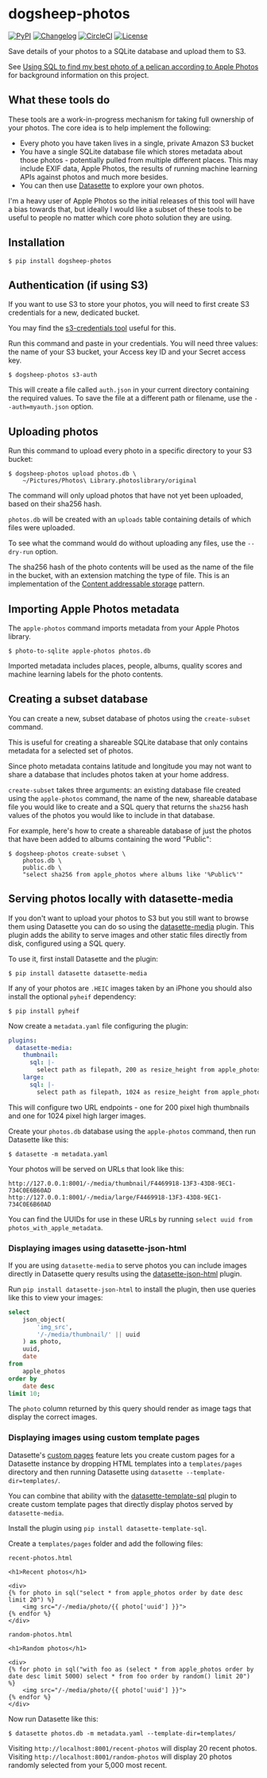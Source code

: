 # dogsheep-photos

[![PyPI](https://img.shields.io/pypi/v/dogsheep-photos.svg)](https://pypi.org/project/dogsheep-photos/)
[![Changelog](https://img.shields.io/github/v/release/dogsheep/dogsheep-photos?include_prereleases&label=changelog)](https://github.com/dogsheep/dogsheep-photos/releases)
[![CircleCI](https://circleci.com/gh/dogsheep/dogsheep-photos.svg?style=svg)](https://circleci.com/gh/dogsheep/dogsheep-photos)
[![License](https://img.shields.io/badge/license-Apache%202.0-blue.svg)](https://github.com/dogsheep/dogsheep-photos/blob/master/LICENSE)

Save details of your photos to a SQLite database and upload them to S3.

See [Using SQL to find my best photo of a pelican according to Apple Photos](https://simonwillison.net/2020/May/21/apple-photos-sqlite/) for background information on this project.

## What these tools do

These tools are a work-in-progress mechanism for taking full ownership of your photos. The core idea is to help implement the following:

* Every photo you have taken lives in a single, private Amazon S3 bucket
* You have a single SQLite database file which stores metadata about those photos - potentially pulled from multiple different places. This may include EXIF data, Apple Photos, the results of running machine learning APIs against photos and much more besides.
* You can then use [Datasette](https://github.com/simonw/datasette) to explore your own photos.

I'm a heavy user of Apple Photos so the initial releases of this tool will have a bias towards that, but ideally I would like a subset of these tools to be useful to people no matter which core photo solution they are using.

## Installation

    $ pip install dogsheep-photos

## Authentication (if using S3)

If you want to use S3 to store your photos, you will need to first create S3 credentials for a new, dedicated bucket.

You may find the [s3-credentials tool](https://github.com/simonw/s3-credentials) useful for this.

Run this command and paste in your credentials. You will need three values: the name of your S3 bucket, your Access key ID and your Secret access key.

    $ dogsheep-photos s3-auth

This will create a file called `auth.json` in your current directory containing the required values. To save the file at a different path or filename, use the `--auth=myauth.json` option.

## Uploading photos

Run this command to upload every photo in a specific directory to your S3 bucket:

    $ dogsheep-photos upload photos.db \
        ~/Pictures/Photos\ Library.photoslibrary/original

The command will only upload photos that have not yet been uploaded, based on their sha256 hash.

`photos.db` will be created with an `uploads` table containing details of which files were uploaded.

To see what the command would do without uploading any files, use the `--dry-run` option.

The sha256 hash of the photo contents will be used as the name of the file in the bucket, with an extension matching the type of file. This is an implementation of the [Content addressable storage](https://en.wikipedia.org/wiki/Content-addressable_storage) pattern.

## Importing Apple Photos metadata

The `apple-photos` command imports metadata from your Apple Photos library.

    $ photo-to-sqlite apple-photos photos.db

Imported metadata includes places, people, albums, quality scores and machine learning labels for the photo contents.

## Creating a subset database

You can create a new, subset database of photos using the `create-subset` command.

This is useful for creating a shareable SQLite database that only contains metadata for a selected set of photos.

Since photo metadata contains latitude and longitude you may not want to share a database that includes photos taken at your home address.

`create-subset` takes three arguments: an existing database file created using the `apple-photos` command, the name of the new, shareable database file you would like to create and a SQL query that returns the `sha256` hash values of the photos you would like to include in that database.

For example, here's how to create a shareable database of just the photos that have been added to albums containing the word "Public":

    $ dogsheep-photos create-subset \
        photos.db \
        public.db \
        "select sha256 from apple_photos where albums like '%Public%'"

## Serving photos locally with datasette-media

If you don't want to upload your photos to S3 but you still want to browse them using Datasette you can do so using the [datasette-media](https://github.com/simonw/datasette-media) plugin. This plugin adds the ability to serve images and other static files directly from disk, configured using a SQL query.

To use it, first install Datasette and the plugin:

    $ pip install datasette datasette-media

If any of your photos are `.HEIC` images taken by an iPhone you should also install the optional `pyheif` dependency:

    $ pip install pyheif

Now create a `metadata.yaml` file configuring the plugin:

```yaml
plugins:
  datasette-media:
    thumbnail:
      sql: |-
        select path as filepath, 200 as resize_height from apple_photos where uuid = :key
    large:
      sql: |-
        select path as filepath, 1024 as resize_height from apple_photos where uuid = :key
```
This will configure two URL endpoints - one for 200 pixel high thumbnails and one for 1024 pixel high larger images.

Create your `photos.db` database using the `apple-photos` command, then run Datasette like this:

    $ datasette -m metadata.yaml

Your photos will be served on URLs that look like this:

    http://127.0.0.1:8001/-/media/thumbnail/F4469918-13F3-43D8-9EC1-734C0E6B60AD
    http://127.0.0.1:8001/-/media/large/F4469918-13F3-43D8-9EC1-734C0E6B60AD

You can find the UUIDs for use in these URLs by running `select uuid from photos_with_apple_metadata`.

### Displaying images using datasette-json-html

If you are using `datasette-media` to serve photos you can include images directly in Datasette query results using the [datasette-json-html](https://github.com/simonw/datasette-json-html) plugin.

Run `pip install datasette-json-html` to install the plugin, then use queries like this to view your images:

```sql
select
    json_object(
        'img_src',
        '/-/media/thumbnail/' || uuid
    ) as photo,
    uuid,
    date
from
    apple_photos
order by
    date desc
limit 10;
```
The `photo` column returned by this query should render as image tags that display the correct images.

### Displaying images using custom template pages

Datasette's [custom pages](https://datasette.readthedocs.io/en/stable/custom_templates.html#custom-pages) feature lets you create custom pages for a Datasette instance by dropping HTML templates into a `templates/pages` directory and then running Datasette using `datasette --template-dir=templates/`.

You can combine that ability with the [datasette-template-sql](https://github.com/simonw/datasette-template-sql) plugin to create custom template pages that directly display photos served by `datasette-media`.

Install the plugin using `pip install datasette-template-sql`.

Create a `templates/pages` folder and add the following files:

`recent-photos.html`
```html+jinja
<h1>Recent photos</h1>

<div>
{% for photo in sql("select * from apple_photos order by date desc limit 20") %}
    <img src="/-/media/photo/{{ photo['uuid'] }}">
{% endfor %}
</div>
```
`random-photos.html`
```html+jinja
<h1>Random photos</h1>

<div>
{% for photo in sql("with foo as (select * from apple_photos order by date desc limit 5000) select * from foo order by random() limit 20") %}
    <img src="/-/media/photo/{{ photo['uuid'] }}">
{% endfor %}
</div>
```
Now run Datasette like this:

    $ datasette photos.db -m metadata.yaml --template-dir=templates/

Visiting `http://localhost:8001/recent-photos` will display 20 recent photos. Visiting `http://localhost:8001/random-photos` will display 20 photos randomly selected from your 5,000 most recent.

